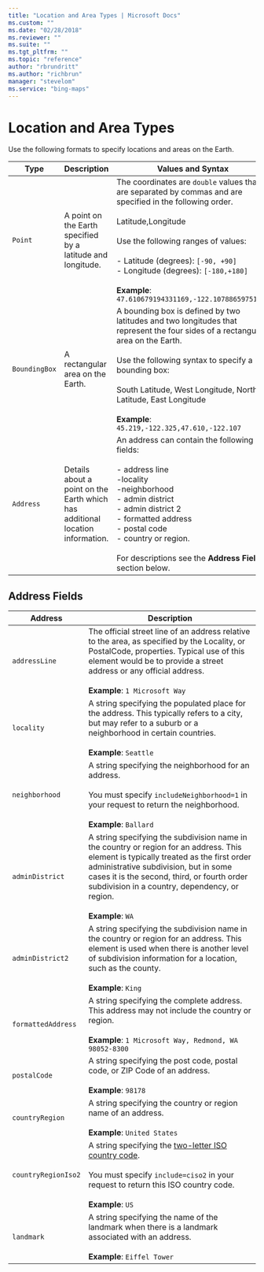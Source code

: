 ```yaml
---
title: "Location and Area Types | Microsoft Docs"
ms.custom: ""
ms.date: "02/28/2018"
ms.reviewer: ""
ms.suite: ""
ms.tgt_pltfrm: ""
ms.topic: "reference"
author: "rbrundritt"
ms.author: "richbrun"
manager: "stevelom"
ms.service: "bing-maps"
---
```


# Location and Area Types

Use the following formats to specify locations and areas on the Earth.  
  
|Type|Description|Values and Syntax|  
|----------|-----------------|-----------------------|  
|`Point`|A point on the Earth specified by a latitude and longitude.|The coordinates are `double` values that are separated by commas and are specified in the following order.<br /><br /> Latitude,Longitude<br /><br /> Use the following ranges of values:<br /><br /> - Latitude (degrees): `[-90, +90]`<br />- Longitude (degrees): `[-180,+180]`<br /><br /> **Example**: `47.610679194331169,-122.10788659751415`|
|`BoundingBox`|A rectangular area on the Earth.|A bounding box is defined by two latitudes and two longitudes that represent the four sides of a rectangular area on the Earth.<br /><br />Use the following syntax to specify a bounding box:<br /><br /> South Latitude, West Longitude, North Latitude, East Longitude<br /><br /> **Example**: `45.219,-122.325,47.610,-122.107`|  
|`Address`|Details about a point on the Earth which has additional location information.|An address can contain the following fields:<br /><br />- address line<br />-locality<br />-neighborhood<br />- admin district<br />- admin district 2<br />- formatted address<br />- postal code<br />- country or region.<br /><br />For descriptions see the **Address Fields** section below.|  
  
## Address Fields  
  
|Address|Description|  
|-------------|-----------------|  
|`addressLine`|The official street line of an address relative to the area, as specified by the Locality, or PostalCode, properties. Typical use of this element would be to provide a street address or any official address.<br /><br /> **Example**: `1 Microsoft Way`|  
|`locality`|A string specifying the populated place for the address. This typically refers to a city, but may refer to a suburb or a neighborhood in certain countries.<br /><br /> **Example**: `Seattle`|  
|`neighborhood`|A string specifying the neighborhood for an address.<br /><br /> You must specify `includeNeighborhood=1` in your request to return the neighborhood.<br /><br /> **Example**: `Ballard`|  
|`adminDistrict`|A string specifying the subdivision name in the country or region for an address. This element is typically treated as the first order administrative subdivision, but in some cases it is the second, third, or fourth order subdivision in a country, dependency, or region.<br /><br />**Example**: `WA`|  
|`adminDistrict2`|A string specifying the subdivision name in the country or region for an address. This element is used when there is another level of subdivision information for a location, such as the county.<br /><br /> **Example**: `King`|  
|`formattedAddress`|A string specifying the complete address. This address may not include the country or region.<br /><br /> **Example**: `1 Microsoft Way, Redmond, WA 98052-8300`|  
|`postalCode`|A string specifying the post code, postal code, or ZIP Code of an address.<br /><br /> **Example**: `98178`|  
|`countryRegion`|A string specifying the country or region name of an address.<br /><br /> **Example**: `United States`|  
|`countryRegionIso2`|A string specifying the [two-letter ISO country code](http://www.iso.org/iso/country_codes.htm).<br /><br /> You must specify `include=ciso2` in your request to return this ISO country code.<br /><br /> **Example**: `US`|  
|`landmark`|A string specifying the name of the landmark when there is a landmark associated with an address.<br /><br /> **Example**: `Eiffel Tower`|